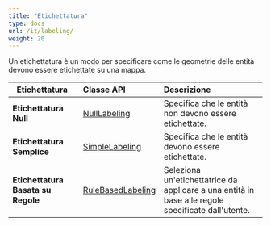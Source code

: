 ```yaml
---
title: "Etichettatura"
type: docs
url: /it/labeling/
weight: 20
---
```


Un'etichettatura è un modo per specificare come le geometrie delle entità devono essere etichettate su una mappa.

|` `**Etichettatura**|**Classe API**|**Descrizione**|
| :- | :- | :- |
|**Etichettatura Null**|[NullLabeling](https://reference.aspose.com/gis/net/aspose.gis.rendering.labelings/nulllabeling)|Specifica che le entità non devono essere etichettate.|
|**Etichettatura Semplice**|[SimpleLabeling](https://reference.aspose.com/gis/net/aspose.gis.rendering.labelings/SimpleLabeling)|Specifica che le entità devono essere etichettate.|
|**Etichettatura Basata su Regole**|[RuleBasedLabeling](https://reference.aspose.com/gis/net/aspose.gis.rendering.labelings/rulebasedlabeling)|Seleziona un'etichettatrice da applicare a una entità in base alle regole specificate dall'utente.|
